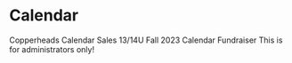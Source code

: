 # Calendar
Copperheads Calendar Sales
13/14U Fall 2023 Calendar Fundraiser
This is for administrators only!
